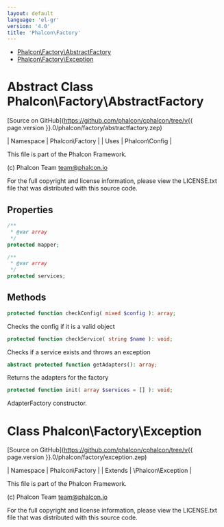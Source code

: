 ```yaml
---
layout: default
language: 'el-gr'
version: '4.0'
title: 'Phalcon\Factory'
---
```


* [Phalcon\Factory\AbstractFactory](#factory-abstractfactory)
* [Phalcon\Factory\Exception](#factory-exception)

<h1 id="factory-abstractfactory">Abstract Class Phalcon\Factory\AbstractFactory</h1>

[Source on GitHub](https://github.com/phalcon/cphalcon/tree/v{{ page.version }}.0/phalcon/factory/abstractfactory.zep)

| Namespace | Phalcon\Factory | | Uses | Phalcon\Config |

This file is part of the Phalcon Framework.

(c) Phalcon Team [&#116;&#x65;&#97;&#109;&#x40;&#112;&#104;&#x61;&#108;c&#x6f;&#110;&#x2e;&#x69;&#111;](&#x6d;&#97;&#x69;&#x6c;&#116;&#x6f;&#58;&#116;&#x65;&#97;&#109;&#x40;&#112;&#104;&#x61;&#108;c&#x6f;&#110;&#x2e;&#x69;&#111;)

For the full copyright and license information, please view the LICENSE.txt file that was distributed with this source code.

## Properties

```php
/**
 * @var array
 */
protected mapper;

/**
 * @var array
 */
protected services;

```

## Methods

```php
protected function checkConfig( mixed $config ): array;
```

Checks the config if it is a valid object

```php
protected function checkService( string $name ): void;
```

Checks if a service exists and throws an exception

```php
abstract protected function getAdapters(): array;
```

Returns the adapters for the factory

```php
protected function init( array $services = [] ): void;
```

AdapterFactory constructor.

<h1 id="factory-exception">Class Phalcon\Factory\Exception</h1>

[Source on GitHub](https://github.com/phalcon/cphalcon/tree/v{{ page.version }}.0/phalcon/factory/exception.zep)

| Namespace | Phalcon\Factory | | Extends | \Phalcon\Exception |

This file is part of the Phalcon Framework.

(c) Phalcon Team [&#116;&#x65;&#97;&#109;&#x40;&#112;&#104;&#x61;&#108;c&#x6f;&#110;&#x2e;&#x69;&#111;](&#x6d;&#97;&#x69;&#x6c;&#116;&#x6f;&#58;&#116;&#x65;&#97;&#109;&#x40;&#112;&#104;&#x61;&#108;c&#x6f;&#110;&#x2e;&#x69;&#111;)

For the full copyright and license information, please view the LICENSE.txt file that was distributed with this source code.